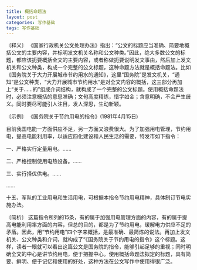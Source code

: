 ```yaml
---
title: 概括命题法
layout: post
categories: 写作基础
tags: 写作基础
---
```


〔释义〕 《国家行政机关公文处理办法》指出：“公文的标题应当准确、简要地概括公文的主要内容，并标明发文机关名称和公文种类。”因此，绝大多数公文的标题，都应该扼要概括全文的主要内容，或者称做扼要说明发文事由，然后加上发文机关和公文种类，构成一个完整的公文标题，这种命题方法就是概括命题法。比如《国务院关于大力开展城市节约用水的通知》，这里“国务院”是发文机关，“通知”是公文种类，“大力开展城市节约用水”是对全文内容的概括，这三部分再加上“关于……的”组成介词结构，就构成了一个完整的公文标题。使用概括命题法时，必须注意概括的意思准确；文句高度精练，惜字如金；含意明确，不会产生歧义。同时要尽可能引人注目，发人深思，生动新颖。

〔示例〕 《国务院关于节约用电的指令》(1981年4月15日)

目前我国电能一方面供应不足，另一方面又浪费很大。为了加强用电管理，节约用电，提高电能利用率，以适应四化建设和人民生活的需要，特发市如下指令：

一、严格实行定量用电。……

二、严格控制使用电热设备。……

三、实行择优供电。……

……

十五、军队的工业用电和生活用电，可根据本指令节约用电精神，具体制订节电实施办法。

〔简析〕 这篇指令所列的15条，有的属于加强用电管理方面的内容，有的属于提高电能利用率方面的内容，但总的目的，都是为了节约用电，缓解电力供应不足的矛盾。因此，用“节约用电”四个字来概括，是最准确、最简炼的说法。再加上发文机关、公文种类和介词，就构成了“《国务院关于节约用电的指令》这个标题。这样，读者一眼就可以看出这篇公文是国务院的指令，能够引起足够的重视；同时明确全文的中心是讲节约用电，便于把握中心。使用概括命题法拟定的标题，具有简要、鲜明、便于记忆和使用的好处，这种方法在公文写作中使用得很广泛。 